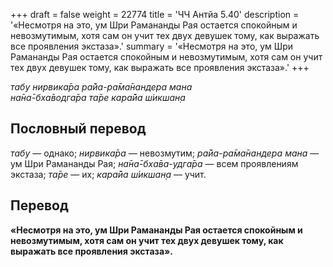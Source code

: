+++
draft = false
weight = 22774
title = 'ЧЧ Антйа 5.40'
description = '«Несмотря на это, ум Шри Рамананды Рая остается спокойным и невозмутимым, хотя сам он учит тех двух девушек тому, как выражать все проявления экстаза».'
summary = '«Несмотря на это, ум Шри Рамананды Рая остается спокойным и невозмутимым, хотя сам он учит тех двух девушек тому, как выражать все проявления экстаза».'
+++

_табу нирвика̄ра ра̄йа-ра̄ма̄нандера мана  
на̄на̄-бха̄водга̄ра та̄ре кара̄йа ш́икшан̣а_

## Пословный перевод

_табу_ — однако; _нирвика̄ра_ — невозмутим; _ра̄йа_\-_ра̄ма̄нандера_ _мана_ — ум Шри Рамананды Рая; _на̄на̄_\-_бха̄ва_\-_удга̄ра_ — всем проявлениям экстаза; _та̄ре_ — их; _кара̄йа_ _ш́икшан̣а_ — учит.

## Перевод

**«Несмотря на это, ум Шри Рамананды Рая остается спокойным и невозмутимым, хотя сам он учит тех двух девушек тому, как выражать все проявления экстаза».**

